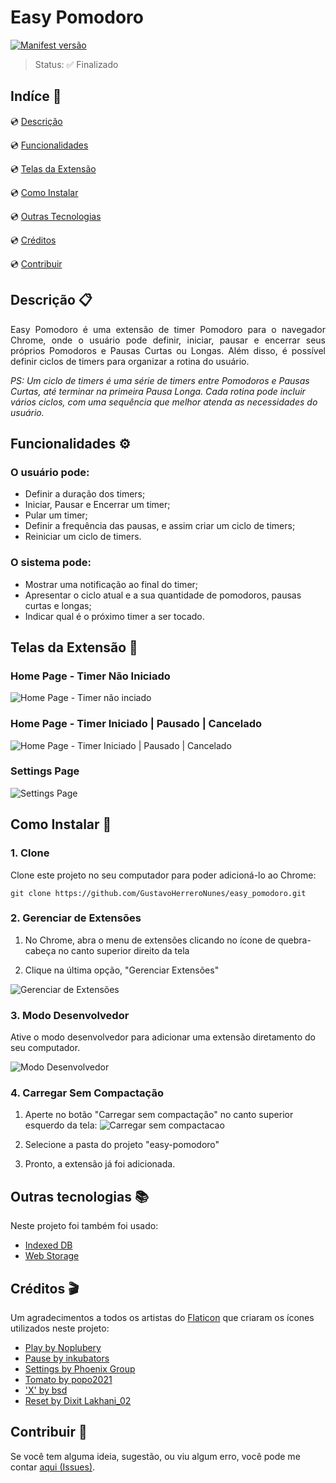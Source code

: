 # Easy Pomodoro

<!--Tecnologias Utilizadas e suas versões-->

[![Manifest versão][manifest-badget]][manifest-link]

> Status: :white_check_mark: Finalizado

## Indíce :bookmark_tabs:

:cd: [Descrição](#descrição-clipboard) 

:cd: [Funcionalidades](#funcionalidades-gear)    

:cd: [Telas da Extensão](#telas-da-extensão-art) 

:cd: [Como Instalar](#como-instalar-floppy_disk)

:cd: [Outras Tecnologias](#outras-tecnologias-books)

:cd: [Créditos](#créditos-clapper)

:cd: [Contribuir](#contribuir-gift) 

## Descrição :clipboard:

<p style="text-align:justify">
Easy Pomodoro é uma extensão de timer Pomodoro para o navegador Chrome, onde o usuário pode definir, iniciar, pausar e encerrar seus próprios Pomodoros e Pausas Curtas ou Longas. Além disso, é possível definir ciclos de timers para organizar a rotina do usuário.
</p>

*PS: Um ciclo de timers é uma série de timers entre Pomodoros e Pausas Curtas, até terminar na primeira Pausa Longa. Cada rotina pode incluir vários ciclos, com uma sequência que melhor atenda as necessidades do usuário.*

## Funcionalidades :gear:

### O usuário pode:
- Definir a duração dos timers;
- Iniciar, Pausar e Encerrar um timer;
- Pular um timer;
- Definir a frequência das pausas, e assim criar um ciclo de timers;
- Reiniciar um ciclo de timers.

### O sistema pode:
- Mostrar uma notificação ao final do timer;
- Apresentar o ciclo atual e a sua quantidade de pomodoros, pausas curtas e longas;
- Indicar qual é o próximo timer a ser tocado.

## Telas da Extensão :art:

### Home Page - Timer Não Iniciado

![Home Page - Timer não inciado][home-page-timer-nao-iniciado-img]

### Home Page - Timer Iniciado | Pausado | Cancelado

![Home Page - Timer Iniciado | Pausado | Cancelado][home-page-timer-iniciado-gif]

### Settings Page

![Settings Page][settings-page-img]

## Como Instalar :floppy_disk:

### 1. Clone

Clone este projeto no seu computador para poder adicioná-lo ao Chrome:
```
git clone https://github.com/GustavoHerreroNunes/easy_pomodoro.git
```

### 2. Gerenciar de Extensões

1. No Chrome, abra o menu de extensões clicando no ícone de quebra-cabeça no canto superior direito da tela

2. Clique na última opção, "Gerenciar Extensões"

![Gerenciar de Extensões][gerenciar-de-extensoes-img]

### 3. Modo Desenvolvedor

Ative o modo desenvolvedor para adicionar uma extensão diretamento do seu computador.

![Modo Desenvolvedor][modo-desenvolvedor-img]

### 4. Carregar Sem Compactação

1. Aperte no botão "Carregar sem compactação" no canto superior esquerdo da tela:
![Carregar sem compactacao][carregar-sem-compactacao-img]

2. Selecione a pasta do projeto "easy-pomodoro"

3. Pronto, a extensão já foi adicionada.

## Outras tecnologias :books:

Neste projeto foi também foi usado:
- [Indexed DB][indexed-db-mdn]
- [Web Storage][web-storage-mdn]

## Créditos :clapper:

Um agradecimentos a todos os artistas do [Flaticon][flaticon-link] que criaram os ícones utilizados neste projeto:

- [Play by Noplubery][play-icon-link]
- [Pause by inkubators][pause-icon-link]
- [Settings by Phoenix Group][settings-icon-link]
- [Tomato by popo2021][tomato-icon-link]
- ['X' by bsd][x-icon-link]
- [Reset by Dixit Lakhani_02][reset-icon-link]

## Contribuir :gift:

Se você tem alguma ideia, sugestão, ou viu algum erro, você pode me contar [aqui (Issues)][issues].

<!---Links utilizados no documento-->

[manifest-badget]:https://img.shields.io/static/v1?label=Manifest&message=V3&color=blue&style=for-the-badge
[manifest-link]: https://developer.chrome.com/docs/extensions/mv3/intro/

[home-page-timer-nao-iniciado-img]: https://github.com/GustavoHerreroNunes/easy_pomodoro/blob/main/assets/README/home_page-timer_nao_iniciado.jpg

[home-page-timer-iniciado-gif]: https://github.com/GustavoHerreroNunes/easy_pomodoro/blob/main/assets/README/home_page-timer_iniciado.gif

[settings-page-img]: https://github.com/GustavoHerreroNunes/easy_pomodoro/blob/main/assets/README/settings_page.jpg

[gerenciar-de-extensoes-img]: https://github.com/GustavoHerreroNunes/easy_pomodoro/blob/main/assets/README/gerenciar_extensoes.jpg

[modo-desenvolvedor-img]: https://github.com/GustavoHerreroNunes/easy_pomodoro/blob/main/assets/README/modo_desenvolvedor.jpg

[carregar-sem-compactacao-img]: https://github.com/GustavoHerreroNunes/easy_pomodoro/blob/main/assets/README/carregar_sem_compactacao.jpg

[indexed-db-mdn]: https://developer.mozilla.org/en-US/docs/Web/API/IndexedDB_API

[web-storage-mdn]: https://developer.mozilla.org/en-US/docs/Web/API/Web_Storage_API

[flaticon-link]: https://www.flaticon.com/

[play-icon-link]: https://www.flaticon.com/br/icones-gratis/video

[pause-icon-link]: https://www.flaticon.com/br/icones-gratis/pausa

[settings-icon-link]: https://www.flaticon.com/free-icons/setting

[tomato-icon-link]: https://www.flaticon.com/free-icons/tomato

[x-icon-link]: https://www.flaticon.com/free-icons/close-button

[reset-icon-link]:https://www.flaticon.com/free-icons/reset 

[issues]: https://github.com/GustavoHerreroNunes/easy_pomodoro/issues

